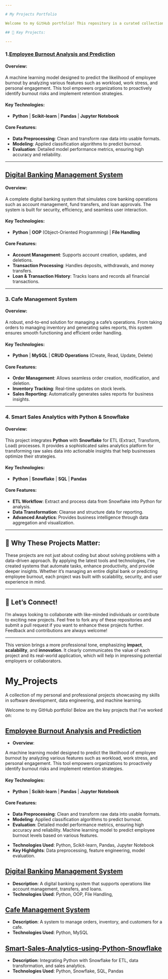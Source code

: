 ```yaml
---

# My Projects Portfolio

Welcome to my GitHub portfolio! This repository is a curated collection of my personal and professional projects that highlight my capabilities in **software development**, **data engineering**, and **machine learning**. Through these projects, I aim to solve real-world problems and enhance business outcomes with innovative solutions.

## 🌟 Key Projects:

---
```


### 1.[Employee Burnout Analysis and Prediction](https://github.com/GundugolluMVALakshmi/Employee_Burnout_Analysis)

#### Overview:

A machine learning model designed to predict the likelihood of employee burnout by analyzing various features such as workload, work stress, and personal engagement. This tool empowers organizations to proactively identify burnout risks and implement retention strategies.

#### Key Technologies:

* **Python** | **Scikit-learn** | **Pandas** | **Jupyter Notebook**

#### Core Features:

* **Data Preprocessing**: Clean and transform raw data into usable formats.
* **Modeling**: Applied classification algorithms to predict burnout.
* **Evaluation**: Detailed model performance metrics, ensuring high accuracy and reliability.

---

## [Digital Banking Management System](https://github.com/GundugolluMVALakshmi/Digital_Banking_Management_System)

#### Overview:

A complete digital banking system that simulates core banking operations such as account management, fund transfers, and loan approvals. The system is built for security, efficiency, and seamless user interaction.

#### Key Technologies:

* **Python** | **OOP** (Object-Oriented Programming) | **File Handling**

#### Core Features:

* **Account Management**: Supports account creation, updates, and deletions.
* **Transaction Processing**: Handles deposits, withdrawals, and money transfers.
* **Loan & Transaction History**: Tracks loans and records all financial transactions.

---

### 3. **Cafe Management System**

#### Overview:

A robust, end-to-end solution for managing a cafe’s operations. From taking orders to managing inventory and generating sales reports, this system ensures smooth functioning and efficient order handling.

#### Key Technologies:

* **Python** | **MySQL** | **CRUD Operations** (Create, Read, Update, Delete)

#### Core Features:

* **Order Management**: Allows seamless order creation, modification, and deletion.
* **Inventory Tracking**: Real-time updates on stock levels.
* **Sales Reporting**: Automatically generates sales reports for business insights.

---

### 4. **Smart Sales Analytics with Python & Snowflake**

#### Overview:

This project integrates **Python** with **Snowflake** for ETL (Extract, Transform, Load) processes. It provides a sophisticated sales analytics platform for transforming raw sales data into actionable insights that help businesses optimize their strategies.

#### Key Technologies:

* **Python** | **Snowflake** | **SQL** | **Pandas**

#### Core Features:

* **ETL Workflow**: Extract and process data from Snowflake into Python for analysis.
* **Data Transformation**: Cleanse and structure data for reporting.
* **Advanced Analytics**: Provides business intelligence through data aggregation and visualization.

---

## 🚀 Why These Projects Matter:

These projects are not just about coding but about solving problems with a data-driven approach. By applying the latest tools and technologies, I’ve created systems that automate tasks, enhance productivity, and provide deeper insights. Whether it’s managing an entire digital bank or predicting employee burnout, each project was built with scalability, security, and user experience in mind.

---

## 💬 Let’s Connect!

I’m always looking to collaborate with like-minded individuals or contribute to exciting new projects. Feel free to fork any of these repositories and submit a pull request if you want to enhance these projects further. Feedback and contributions are always welcome!

---

This version brings a more professional tone, emphasizing **impact**, **scalability**, and **innovation**. It clearly communicates the value of each project and its real-world application, which will help in impressing potential employers or collaborators.





# My_Projects
A collection of my personal and professional projects showcasing my skills in software development, data engineering, and machine learning.

Welcome to my GitHub portfolio! Below are the key projects that I’ve worked on:

## [Employee Burnout Analysis and Prediction](https://github.com/GundugolluMVALakshmi/Employee_Burnout_Analysis)
- **Overview**:

A machine learning model designed to predict the likelihood of employee burnout by analyzing various features such as workload, work stress, and personal engagement. This tool empowers organizations to proactively identify burnout risks and implement retention strategies.

#### Key Technologies:

* **Python** | **Scikit-learn** | **Pandas** | **Jupyter Notebook**

#### Core Features:

* **Data Preprocessing**: Clean and transform raw data into usable formats.
* **Modeling**: Applied classification algorithms to predict burnout.
* **Evaluation**: Detailed model performance metrics, ensuring high accuracy and reliability.
Machine learning model to predict employee burnout levels based on various features.
- **Technologies Used**: Python, Scikit-learn, Pandas, Jupyter Notebook
- **Key Highlights**: Data preprocessing, feature engineering, model evaluation.

## [Digital Banking Management System](https://github.com/GundugolluMVALakshmi/Digital_Banking_Management_System)
- **Description**: A digital banking system that supports operations like account management, transfers, and loans.
- **Technologies Used**: Python, OOP, File Handling, 

## [Cafe Management System](https://github.com/GundugolluMVALakshmi/-Cafe-Management-System)
- **Description**: A system to manage orders, inventory, and customers for a cafe.
- **Technologies Used**: Python, MySQL

## [Smart-Sales-Analytics-using-Python-Snowflake](https://github.com/GundugolluMVALakshmi/Smart-Sales-Analytics-using-Python-Snowflake)
- **Description**: Integrating Python with Snowflake for ETL, data transformation, and sales analytics.
- **Technologies Used**: Python, Snowflake, SQL, Pandas
